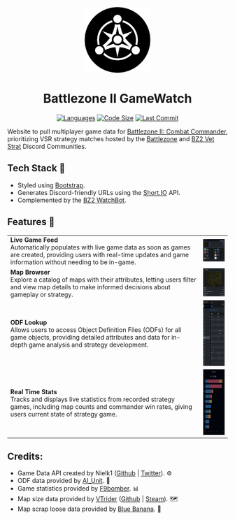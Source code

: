 <div align="center">
 <img src="img\logo.png" alt="logo" width="150" height="auto" />
 <h1>Battlezone II GameWatch </h1>
   <p align="center">
   <a href = ""><img src="https://img.shields.io/github/languages/top/bz2vsr/bz2vsr.github.io" alt="Languages" /></a>
   <a href = ""><img src="https://img.shields.io/github/repo-size/bz2vsr/bz2vsr.github.io" alt="Code Size" /></a>
   <a href = ""><img src="https://img.shields.io/github/last-commit/bz2vsr/bz2vsr.github.io" alt="Last Commit" /></a>
  </p>
</div>

Website to pull multiplayer game data for [Battlezone II: Combat Commander](https://store.steampowered.com/app/624970/Battlezone_Combat_Commander/), prioritizing VSR strategy matches hosted by the [Battlezone](https://discord.gg/battlezonecommunity) and [BZ2 Vet Strat](https://discord.gg/FQnXFhnp) Discord Communities.

## Tech Stack 👾
- Styled using [Bootstrap](http://getbootstrap.com/docs/).
- Generates Discord-friendly URLs using the [Short.IO](https://short.io/) API.
- Complemented by the [BZ2 WatchBot](https://github.com/bz2vsr/bz2-watchbot).

## Features 🎯

<table>
  <tr>
    <td><strong>Live Game Feed</strong><br>Automatically populates with live game data as soon as games are created, providing users with real-time updates and game information without needing to be in-game.</td>
    <td><img src="img\opengraph.png" alt="Image 1" width="150"/></td>
  </tr>
  <tr>
    <td><strong>Map Browser</strong><br>Explore a catalog of maps with their attributes, letting users filter and view map details to make informed decisions about gameplay or strategy.</td>
    <td><img src="img\opengraph-map.png" alt="Image 2" width="150"/></td>
  </tr>
  <tr>
    <td><strong>ODF Lookup</strong><br>Allows users to access Object Definition Files (ODFs) for all game objects, providing detailed attributes and data for in-depth game analysis and strategy development.</td>
    <td><img src="img\opengraph-odf.png" alt="Image 3" height="150" width="150"/></td>
  </tr>
  <tr>
    <td><strong>Real Time Stats</strong><br>Tracks and displays live statistics from recorded strategy games, including map counts and commander win rates, giving users current state of strategy game.</td>
    <td><img src="img\opengraph-stats.png" alt="Image 4" height="150" width="150"/></td>
  </tr>
</table>

## Credits:

- Game Data API created by Nielk1 ([Github](https://github.com/Nielk1) | [Twitter](https://x.com/nielk1)). ⚙️
- ODF data provided by [AI_Unit](https://discord.com/users/125055986632228865). 📄
- Game statistics provided by [F9bomber](https://steamcommunity.com/profiles/76561198026325621/). 📊
- Map size data provided by [VTrider](https://github.com/VTrider) ([Github](https://github.com/VTrider) | [Steam](https://steamcommunity.com/id/vtrider/)). 🗺️
- Map scrap loose data provided by [Blue Banana](https://www.twitch.tv/blue_banana_bz2). 📍